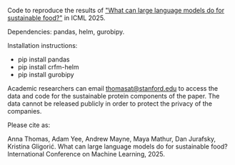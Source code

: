 Code to reproduce the results of ["What can large language models do for sustainable food?"](https://arxiv.org/abs/2503.04734) in ICML 2025.

Dependencies: pandas, helm, gurobipy. 

Installation instructions:
- pip install pandas
- pip install crfm-helm
- pip install gurobipy

Academic researchers can email thomasat@stanford.edu to access the data and code for the sustainable protein components of the paper. The data cannot be released publicly in order to protect the privacy of the companies. 

Please cite as:

Anna Thomas, Adam Yee, Andrew Mayne, Maya Mathur, Dan Jurafsky, Kristina Gligorić. What can large language models do for sustainable food? International Conference on Machine Learning, 2025. 
